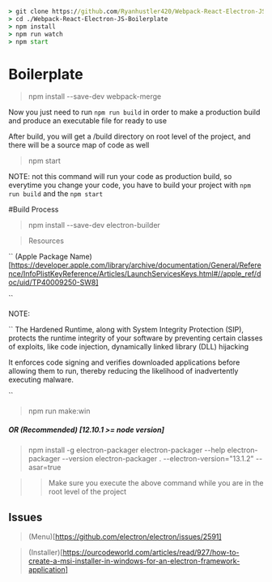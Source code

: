 ```cmd

> git clone https://github.com/Ryanhustler420/Webpack-React-Electron-JS-Boilerplate.git
> cd ./Webpack-React-Electron-JS-Boilerplate
> npm install
> npm run watch
> npm start

```


# Boilerplate

> npm install --save-dev webpack-merge

Now you just need to run `npm run build` in order to make a production build and produce an executable file for ready to use

After build, you will get a /build directory on root level of the project, and there will be a source map of code as well

> npm start

NOTE: not this command will run your code as production build, so everytime you change your code, you have to build your project with `npm run build` and the `npm start`


#Build Process

> npm install --save-dev electron-builder

> Resources

``
(Apple Package Name)[https://developer.apple.com/library/archive/documentation/General/Reference/InfoPlistKeyReference/Articles/LaunchServicesKeys.html#//apple_ref/doc/uid/TP40009250-SW8]

``

NOTE:

``
The Hardened Runtime, along with System Integrity Protection (SIP),
protects the runtime integrity of your software by preventing certain classes of
exploits, like code injection, dynamically linked library (DLL) hijacking

It enforces code signing and verifies downloaded applications before allowing them to run, thereby reducing the likelihood of inadvertently executing malware.

``
> npm run make:win

##### OR (Recommended) [12.10.1 >= node version]

> npm install -g electron-packager
> electron-packager --help
> electron-packager --version
> electron-packager . --electron-version="13.1.2" --asar=true

>> Make sure you execute the above command while you are in the root level of the project

## Issues

> (Menu)[https://github.com/electron/electron/issues/2591]

> (Installer)[https://ourcodeworld.com/articles/read/927/how-to-create-a-msi-installer-in-windows-for-an-electron-framework-application]
